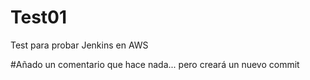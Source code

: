 # Test01
Test para probar Jenkins en AWS

#Añado un comentario que hace nada... pero creará un nuevo commit
